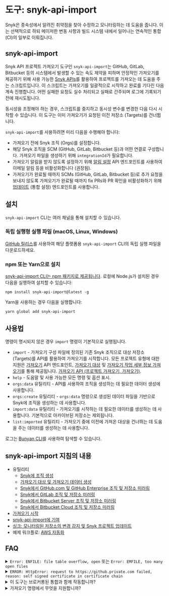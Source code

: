 # 도구: snyk-api-import

Snyk은 종속성에서 알려진 취약점을 찾아 수정하고 모니터링하는 데 도움을 줍니다. 이는 선택적으로 하되 메이저한 변동 사항과 빌드 시스템 내에서 일어나는 연속적인 통합 (CI)의 일부로 이뤄집니다.

## snyk-api-import

Snyk API 프로젝트 가져오기 도구인 `snyk-api-import`는 GitHub, GitLab, Bitbucket 등의 시스템에서 발생할 수 있는 속도 제약을 피하며 안정적인 가져오기를 제공하기 위해 사용 가능한 [Snyk APIs](../../../snyk-api/reference/)를 활용하여 프로젝트를 가져오는 데 도움을 주는 스크립트입니다. 이 스크립트는 가져오기를 일괄적으로 시작하고 완료를 기다린 다음 계속 진행합니다. 어떤 실패한 요청도 실수 처리되고 실패로 간주되며 로그에 기록되기 전에 재시도됩니다.

동시성을 조정해야 하는 경우, 스크립트를 중지하고 동시성 변수를 변경한 다음 다시 시작할 수 있습니다. 이 도구는 이미 가져오기가 요청된 이전 저장소 (Targets)를 건너뜁니다.

`snyk-api-import`를 사용하려면 미리 다음을 수행해야 합니다:

* 가져오기 전에 Snyk 조직 (Orgs)를 설정합니다.
* 해당 Snyk 조직을 SCM (GitHub, GitLab, Bitbucket 등)과 어떤 연결로 구성합니다. 가져오기 파일을 생성하기 위해 `integrationId`가 필요합니다.
* 가져오기 알림을 받지 않도록 설정하기 위해 [알림 설정](../../../snyk-api/reference/organizations-v1.md#org-orgid-notification-settings) API 엔드포인트를 사용하여 이메일 알림 등을 비활성화합니다 (권장됨).
* 가져오기가 완료될 때까지 SCMs (GitHub, GitLab, Bitbucket 등)로 추가 요청을 보내지 않도록 가져오기가 완료될 때까지 fix PRs와 PR 확인을 비활성화하기 위해 [업데이트](../../../snyk-api/reference/integrations-v1.md#org-orgid-integrations-integrationid-settings) (통합 설정) 엔드포인트를 사용합니다.

## 설치

`snyk-api-import` CLI는 여러 채널을 통해 설치할 수 있습니다.

### 독립 실행형 실행 파일 (macOS, Linux, Windows)

[GitHub 릴리스](https://github.com/snyk/snyk-api-import/releases)를 사용하여 해당 플랫폼용 `snyk-api-import` CLI의 독립 실행 파일을 다운로드하세요.

### npm 또는 Yarn으로 설치

[snyk-api-import CLI는 npm 패키지로 제공됩니다](https://www.npmjs.com/package/snyk-api-import). 로컬에 Node.js가 설치된 경우 다음을 실행하여 설치할 수 있습니다:

```
npm install snyk-api-import@latest -g
```

Yarn을 사용하는 경우 다음을 실행합니다:

```
yarn global add snyk-api-import
```

## 사용법

명령이 명시되지 않은 경우 `import` 명령이 기본적으로 실행됩니다.

* `import` - 가져오기 구성 파일에 정의된 기존 Snyk 조직으로 대상 저장소 (Targets)를 API를 활용하여 가져오기를 시작합니다. 모든 프로젝트 유형에 대한 지원은 [가져오기](../../../snyk-api/reference/import-projects-v1.md) API 엔드포인트, [가져오기 대상](../../../snyk-api/reference/import-projects-v1.md#org-orgid-integrations-integrationid-import) 및 [가져오기 작업 세부 정보 가져오기](../../../snyk-api/reference/import-projects-v1.md#org-orgid-integrations-integrationid-import-jobid)를 통해 제공됩니다. [가져오기 API (프로젝트 가져오기, 가져오기)](https://snyk.docs.apiary.io/#reference/import-projects).
* `help` - 도움말 및 사용 가능한 모든 명령 및 옵션 표시.
* `orgs:data` 유틸리티 - API를 사용하여 조직을 생성하는 데 필요한 데이터 생성에 사용합니다.
* `orgs:create` 유틸리티 - `orgs:data` 명령으로 생성된 데이터 파일을 기반으로 Snyk에 조직을 생성하는 데 사용합니다.
* `import:data` 유틸리티 - 가져오기를 시작하는 데 필요한 데이터를 생성하는 데 사용합니다. 기본적으로 아카이브된 저장소는 제외됩니다.
* `list:imported` 유틸리티 - 가져오기 중에 이전에 가져온 대상을 건너뛰는 데 도움을 주는 데이터를 생성하는 데 사용합니다.

로그는 [Bunyan CLI](http://trentm.com/node-bunyan/bunyan.1.html)를 사용하여 탐색할 수 있습니다.

## snyk-api-import 지침의 내용

* 유틸리티
  * [Snyk에 조직 생성](creating-organizations-in-snyk.md)
  * [가져오기 대상 및 가져오기 데이터 생성](creating-import-targets-data-for-import-command.md)
  * [Snyk에서 GitHub.com 및 GitHub Enterprise 조직 및 저장소 미러링](mirroring-github.com-and-github-enterprise-organizations-and-repos-in-snyk.md)
  * [Snyk에서 GitLab 조직 및 저장소 미러링](mirroring-gitlab-organizations-and-repos-in-snyk.md)
  * [Snyk에서 Bitbucket Server 조직 및 저장소 미러링](mirroring-bitbucket-server-organizations-and-repos-in-snyk.md)
  * [Snyk에서 Bitbucket Cloud 조직 및 저장소 미러링](mirroring-bitbucket-cloud-organizations-and-repos-in-snyk.md)
* [가져오기 시작](kicking-off-an-import.md)
* [snyk-api-import에 기여](contributing-to-snyk-api-import.md)
* [싱크: 모니터링된 저장소의 변경 감지 및 Snyk 프로젝트 업데이트](https://github.com/snyk/snyk-api-import/blob/master/docs/sync.md)
* 예제 워크플로: [AWS 자동화](https://github.com/snyk/snyk-api-import/blob/master/docs/example-workflows/aws-automation-example.md)

## FAQ

<details>

<summary><code>Error: ENFILE: file table overflow, open</code> 또는 <code>Error: EMFILE, too many open files</code></summary>

이러한 오류가 발생하는 경우 **ulimit**을 높여 더 많은 파일 작업을 허용해야 할 수 있습니다. 연산을 지연하지 않고 편리한 시점에 로그를 기록하기 때문에 도구는 루프의 끝까지 기다리지 않고 큰 데이터 구조를 기록합니다. 이는 설정한 동시 가져오기 수에 따라 시스템 기본 **ulimit**을 초과할 수 있음을 의미합니다.

다음 자료들이 **ulimit**을 높일 수 있도록 도와줍니다:

* [ss64.com](https://ss64.com/bash/ulimit.html)
* [StackOverflow](https://stackoverflow.com/questions/45004352/error-enfile-file-table-overflow-scandir-while-run-reaction-on-mac)
* [blog.mact.me](http://blog.mact.me/2014/10/22/yosemite-upgrade-changes-open-file-limit)

</details>

<details>

<summary><code>ERROR: HttpError: request to https://github.private.com failed, reason: self signed certificate in certificate chain</code></summary>

만약 GitHub, GitLab, Bitbucket, 또는 Azure 인스턴스가 자체 서명된 인증서를 사용 중이라면, `snyk-api-import`를 이러한 인증서를 사용하도록 구성할 수 있습니다.

`export NODE_EXTRA_CA_CERTS=./path-to-ca`

</details>

<details>

<summary>이 도구는 브로커롱된 통합과 함께 작동합니까?</summary>

네. Snyk는 가져오기를 수행하기 위해 SCM (Git) 저장소와의 기존 통합을 재사용하므로 브로커화된 연결이 구성된 경우 해당 연결이 사용됩니다.

</details>

<details>

<summary>가져오기 명령에서 무엇을 지원합니까?</summary>

`snyk-api-import`는 [가져오기 API](../../../snyk-api/reference/import-projects-v1.md) 문서에서 식별된 모든 통합 유형 및 프로젝트 소스를 지원합니다. 사용 사례에 대한 예제가 이 지침에 없는 경우 API 문서를 참조하세요.

</details>

